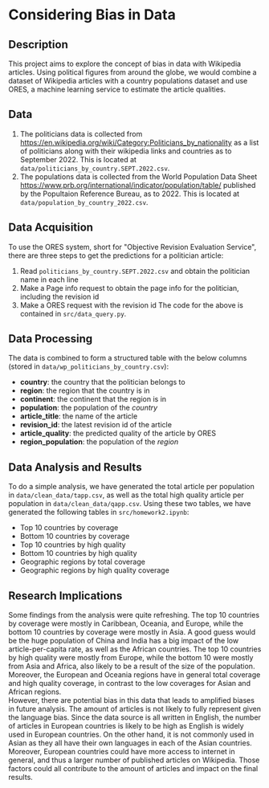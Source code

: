 # Considering Bias in Data

## Description
This project aims to explore the concept of bias in data with Wikipedia articles. Using political figures from around the globe, we would combine a dataset of Wikipedia articles with a country populations dataset and use ORES, a machine learning service to estimate the article qualities.

## Data
1. The politicians data is collected from https://en.wikipedia.org/wiki/Category:Politicians_by_nationality as a list of politicians along with their wikipedia links and countries as to September 2022. This is located at `data/politicians_by_country.SEPT.2022.csv`.
2. The populations data is collected from the World Population Data Sheet https://www.prb.org/international/indicator/population/table/ published by the Popultaion Reference Bureau, as to 2022. This is located at `data/population_by_country_2022.csv`.

## Data Acquisition
To use the ORES system, short for "Objective Revision Evaluation Service", there are three steps to get the predictions for a politician article:
1. Read `politicians_by_country.SEPT.2022.csv` and obtain the politician name in each line
2. Make a Page info request to obtain the page info for the politician, including the revision id
3. Make a ORES request with the revision id
The code for the above is contained in `src/data_query.py`.

## Data Processing
The data is combined to form a structured table with the below columns (stored in `data/wp_politicians_by_country.csv`):
- **country**: the country that the politician belongs to
- **region**: the region that the country is in
- **continent**: the continent that the region is in
- **population**: the population of the *country*
- **article_title**: the name of the article
- **revision_id**: the latest revision id of the article
- **article_quality**: the predicted quality of the article by ORES
- **region_population**: the population of the *region*

## Data Analysis and Results
To do a simple analysis, we have generated the total article per population in `data/clean_data/tapp.csv`, as well as the total high quality article per population in `data/clean_data/qapp.csv`. Using these two tables, we have generated the following tables in `src/homework2.ipynb`:
- Top 10 countries by coverage
- Bottom 10 countries by coverage
- Top 10 countries by high quality
- Bottom 10 countries by high quality
- Geographic regions by total coverage
- Geographic regions by high quality coverage

## Research Implications
Some findings from the analysis were quite refreshing. The top 10 countries by coverage were mostly in Caribbean, Oceania, and Europe, while the bottom 10 countries by coverage were mostly in Asia. A good guess would be the huge population of China and India has a big impact of the low article-per-capita rate, as well as the African countries. The top 10 countries by high quality were mostly from Europe, while the bottom 10 were mostly from Asia and Africa, also likely to be a result of the size of the population. Moreover, the European and Oceania regions have in general total coverage and high quality coverage, in contrast to the low coverages for Asian and African regions.
<br>
However, there are potential bias in this data that leads to amplified biases in future analysis. The amount of articles is not likely to fully represent given the language bias. Since the data source is all written in English, the number of articles in European countries is likely to be high as English is widely used in European countries. On the other hand, it is not commonly used in Asian as they all have their own languages in each of the Asian countries. Moreover, European countries could have more access to internet in general, and thus a larger number of published articles on Wikipedia. Those factors could all contribute to the amount of articles and impact on the final results.
<br>

